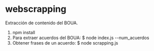 # webscrapping
Extracción de contenido del BOUA. 

1. npm install
2. Para extraer acuerdos del BOUA: 
    $ node index.js --num_acuerdos
3. Obtener frases de un acuerdo:
    $ node scrapping.js